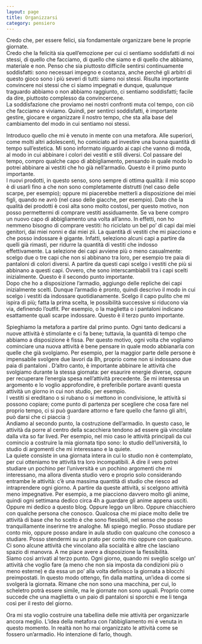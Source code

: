 ```yaml
--- 
layout: page
title: Organizzarsi
category: pensiero
---
```


Credo che, per essere felici, sia fondamentale organizzare bene le proprie 
giornate.  
Credo che la felicità sia quell’emozione per cui ci sentiamo soddisfatti di 
noi stessi, di quello che facciamo, di quello che siamo e di quello che abbiamo, 
materiale e non. Penso che sia piuttosto difficile sentirsi continuamente 
soddisfatti: sono necessari impegno e costanza, anche perché gli arbitri di 
questo gioco sono i più severi di tutti: siamo noi stessi. Risulta importante 
convincere noi stessi che ci siamo impegnati e dunque, qualunque traguardo 
abbiamo o non abbiamo raggiunto, ci sentiamo soddisfatti; facile da dire, 
piuttosto complesso da convincercene.  
La soddisfazione che proviamo nei nostri confronti muta col tempo, con ciò che 
facciamo e viviamo. Quindi, per sentirci soddisfatti, è importante gestire, 
giocare e organizzare il nostro tempo, che sta alla base del cambiamento del 
modo in cui sentiamo noi stessi.  

Introduco quello che mi è venuto in mente con una metafora. Alle superiori, 
come molti altri adolescenti, ho comiciato ad investire una buona quantità di 
tempo sull’estetica. Mi sono informato riguardo ai capi che vanno di moda, al 
modo in cui abbinare i colori dei vestiti e stili diversi. Col passare del 
tempo, compro qualche capo di abbigliamento, pensando in quale modo lo potrei 
abbinare ai vestiti che ho già nell’armadio. Questo è il primo punto importante.  
I nuovi prodotti, in questo senso, sono sempre di ottima qualità: il mio scopo 
è di usarli fino a che non sono completamente distrutti (nel caso delle scarpe, 
per esempio); oppure mi piacerebbe metterli a disposizione dei miei figli, 
quando ne avrò (nel caso delle giacche, per esempio). Dato che la qualità dei 
prodotti è così alta sono molto costosi, per questo motivo, non posso 
permettermi di comprare vestiti assiduamente. Se va bene compro un nuovo capo 
di abbigliamento una volta all’anno. In effetti, non ho nemmeno bisogno di 
comprare vestiti: ho riciclato un bel po’ di capi dai miei genitori, dai miei 
nonni e dai miei zii. La quantità di vestiti che mi piacciono e che posso 
indossare è gigante. Infatti, seleziono alcuni capi a partire da quelli già 
rimasti, per ridurre la quantità di vestiti che indosso effettivamente. La 
selezione dei capi avviene più o meno casualmente: scelgo due o tre capi che 
non si abbinano tra loro, per esempio tre paia di pantaloni di colori diversi. 
A partire da questi capi scelgo i vestiti che più si abbinano a questi capi. 
Ovvero, che sono interscambiabili tra i capi scelti inizialmente. Questo è il 
secondo punto importante.  
Dopo che ho a disposizione l’armadio, aggiungo delle repliche dei capi 
inizialmente scelti. Dunque l’armadio è pronto, quindi descrivo il modo in cui 
scelgo i vestiti da indossare quotidianamente. Scelgo il capo pulito che mi 
ispira di più; fatta la prima scelta, le possibilità successive si riducono 
via via, definendo l’outfit. Per esempio, o la maglietta o i pantaloni 
indicano esattamente quali scarpe indossare. Questo è il terzo punto importante.  

Spieghiamo la metafora a partire dal primo punto. Ogni tanto dedicarsi a nuove 
attività è stimolante e ci fa bene; tuttavia, la quantità di tempo che abbiamo 
a disposizione è fissa. Per questo motivo, ogni volta che vogliamo cominciare 
una nuova attività è bene pensare in quale modo abbianarla con quelle che già 
svolgiamo. Per esempio, per la maggior parte delle persone è impensabile 
svolgere due lavori da 8h, proprio come non si indossano due paia di pantaloni
. D’altro canto, è importante abbinare le attività che svolgiamo durante la 
stessa giornata: per esaurire energie diverse, oppure per recuperare l’energia 
spesa nell’attività precedente. Se mi interessa un argomento e lo voglio 
approfondire, è preferibile portare avanti questa attività un giorno in cui 
non studio, per esempio.  
I vestiti si ereditano o si rubano o si mettono in condivisione, le attività 
si possono copiare; come punto di partenza per scegliere che cosa fare nel 
proprio tempo, ci si può guardare attorno e fare quello che fanno gli altri, 
può darsi che ci piaccia :)  
Andiamo al secondo punto, la costruzione dell’armadio. In questo caso, le 
attività da porre al centro della scacchiera tendono ad essere già vincolate 
dalla vita so far lived. Per esempio, nel mio caso le attività principali da 
cui comincio a costruire la mia giornata tipo sono: lo studio dell’università, 
lo studio di argomenti che mi interessano e la quiete.  
La quiete consiste in una giornata intera in cui lo studio non è contemplato, 
per cui otteniamo tre attività tra loro incompatibili. A dire il vero potrei 
studiare un pochino per l’università e un pochino argomenti che mi interessano, 
ma allora diventa studio vero e proprio solo considerando entrambe le 
attività: c’è una massima quantità di studio che riesco ad intraprendere ogni 
giorno. A partire da queste attività, si scelgono attività meno impegnative. 
Per esempio, a me piacciono davvero molto gli anime, quindi ogni settimana 
dedico circa 4h a guardare gli anime appena usciti. Oppure mi dedico a questo 
blog. Oppure leggo un libro. Oppure chiacchiero con qualche persona 
che conosco. Qualcosa che mi piace molto delle tre attività di base che ho 
scelto è che sono flessibili, nel senso che posso tranquillamente inserirne 
tre analoghe. Mi spiego meglio. Posso studiare per conto mio, oppure posso 
andare in aula studio con qualcuno che conosco a studiare. Posso stendermi su 
un prato per conto mio oppure con qualcuno. Ci sono alcune attività che 
vincolano alla socialità e altre che lasciano spazio di manovra. A me piace 
avere a disposizione la flessibilità.  
Siamo così arrivati al terzo punto. Ogni giorno, quando mi sveglio scelgo un’
attività che voglio fare (a meno che non sia imposta da condizioni più o meno 
esterne) e da essa un po’ alla volta definisco la giornata a blocchi 
preimpostati. In questo modo ottengo, fin dalla mattina, un’idea di come si 
svolgerà la giornata. Rimane che non sono una macchina, per cui, lo scheletro 
potrà essere simile, ma le giornate non sono uguali. Proprio come succede che 
una maglietta o un paio di pantaloni si sporchi e me li tenga così per il 
resto del giorno.  

Ora mi sta voglio costruire una tabellina delle mie attività per 
organizzarle ancora meglio. L’idea della metafora con l’abbigliamento mi è 
venuta in questo momento. In realtà non ho mai organizzato le attività come se 
fossero un’armadio. Ho intenzione di farlo, though.  
